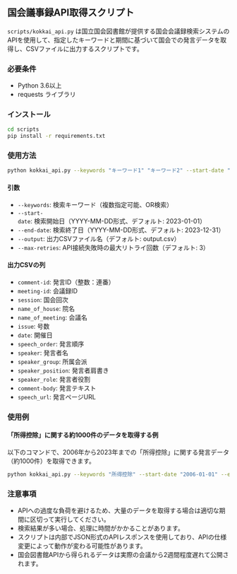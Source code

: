 ## 国会議事録API取得スクリプト

`scripts/kokkai_api.py` は国立国会図書館が提供する国会会議録検索システムのAPIを使用して、指定したキーワードと期間に基づいて国会での発言データを取得し、CSVファイルに出力するスクリプトです。

### 必要条件

- Python 3.6以上
- requests ライブラリ

### インストール

```bash
cd scripts
pip install -r requirements.txt
```

### 使用方法

```bash
python kokkai_api.py --keywords "キーワード1" "キーワード2" --start-date "2023-01-01" --end-date "2023-12-31" --output "output.csv"
```

#### 引数

- `--keywords`: 検索キーワード（複数指定可能、OR検索）
- `--start-date`: 検索開始日（YYYY-MM-DD形式、デフォルト: 2023-01-01）
- `--end-date`: 検索終了日（YYYY-MM-DD形式、デフォルト: 2023-12-31）
- `--output`: 出力CSVファイル名（デフォルト: output.csv）
- `--max-retries`: API接続失敗時の最大リトライ回数（デフォルト: 3）

#### 出力CSVの列

- `comment-id`: 発言ID（整数：連番）
- `meeting-id`: 会議録ID
- `session`: 国会回次
- `name_of_house`: 院名
- `name_of_meeting`: 会議名
- `issue`: 号数
- `date`: 開催日
- `speech_order`: 発言順序
- `speaker`: 発言者名
- `speaker_group`: 所属会派
- `speaker_position`: 発言者肩書き
- `speaker_role`: 発言者役割
- `comment-body`: 発言テキスト
- `speech_url`: 発言ページURL

### 使用例

#### 「所得控除」に関する約1000件のデータを取得する例

以下のコマンドで、2006年から2023年までの「所得控除」に関する発言データ（約1000件）を取得できます。

```bash
python kokkai_api.py --keywords "所得控除" --start-date "2006-01-01" --end-date "2023-12-31" --output "income_deduction.csv"
```

### 注意事項

- APIへの過度な負荷を避けるため、大量のデータを取得する場合は適切な期間に区切って実行してください。
- 検索結果が多い場合、処理に時間がかかることがあります。
- スクリプトは内部でJSON形式のAPIレスポンスを使用しており、APIの仕様変更によって動作が変わる可能性があります。
- 国会図書館APIから得られるデータは実際の会議から2週間程度遅れて公開されます。
